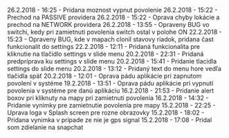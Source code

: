 26.2.2018 - 16:25 - Pridana moznost vypnut povolenie
26.2.2018 - 15:22 - Prechod na PASSIVE providera
26.2.2018 - 15:22 - Oprava chyby lokácie a prechod na NETWORK providera
26.2.2018 - 13:55 - Opraveny BUG vo switchi, kedy pri zamietnuti povolenia switch ostal v polohe ON
22.2.2018 - 15:23 - Opraveny BUG, kde v mapach clonil stavovy riadok, pridana čast funkcionalit do settings
22.2.2018 - 12:11 - Pridaná funkcionalita pre kliknutie na tlačidlo settings v slide menu
20.2.2018 - 22:31 - Pridaná predpríprava ku settings v slide menu
20.2.2018 - 15:41 - Pridanie tlacidla settings do slide menu
20.2.2018 - 13:12 - Pridaný text do menu hore vedľa tlačidla späť
20.2.2018 - 12:01 - Oprava pádu aplikácie pri zapnutom povolení v systéme
19.2.2018 - 13:51 - Oprava pádu aplikácie pri vypnutí povolenia v systéme pre danú aplikáciu
16.2.2018 - 21:53 - Pridanie alert boxov pri kliknuty na mapy pri zamietnuti povolenia
16.2.2018 - 14:32 - Pridanie vynimky pre zamietnutie povolenia pre mapy
15.2.2018 - 22:25 - Uprava loga v Splash screen pre rozne obrazovky
15.2.2018 - 18:02 - Pridana vynimka v pripade ze nie je gps signal
15.2.2018 - 17:08 - Pridal som zdielanie na snapchat